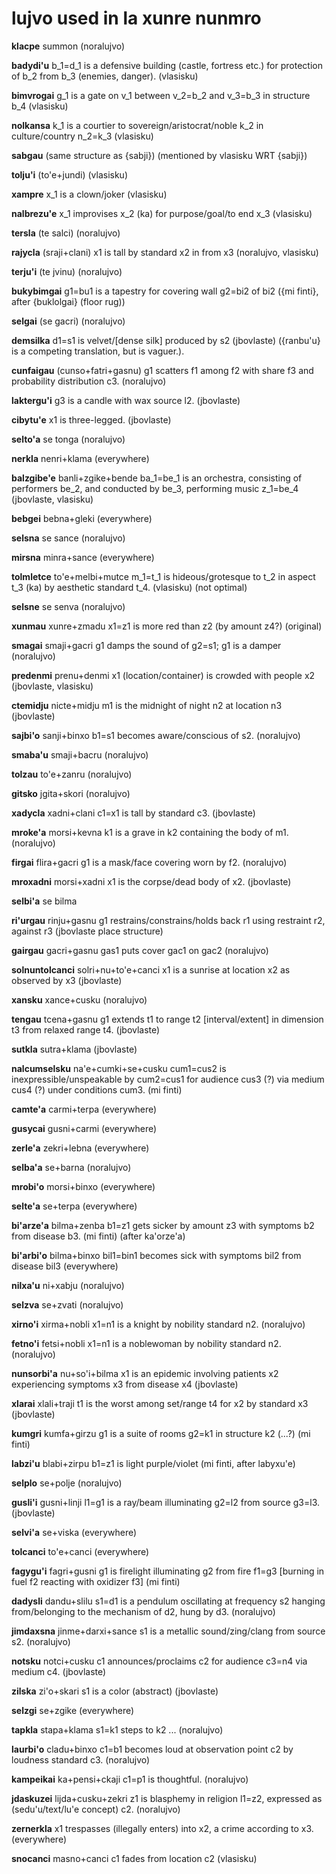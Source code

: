 # lujvo used in la xunre nunmro

**klacpe** summon (noralujvo)

**badydi'u**  b_1=d_1 is a defensive building (castle, fortress etc.)
for protection of b_2 from b_3 (enemies, danger). (vlasisku)

**bimvrogai**  g_1 is a gate on v_1 between v_2=b_2 and v_3=b_3 in
structure b_4 (vlasisku)

**nolkansa**  k_1 is a courtier to sovereign/aristocrat/noble k_2 in
culture/country n_2=k_3 (vlasisku)

**sabgau**  (same structure as {sabji}) (mentioned by vlasisku WRT {sabji})

**tolju'i**   (to'e+jundi) (vlasisku)

**xampre**  x_1 is a clown/joker (vlasisku)

**nalbrezu'e**  x_1 improvises x_2 (ka) for purpose/goal/to end x_3
(vlasisku)

**tersla**  (te salci) (noralujvo)

**rajycla**  (sraji+clani) x1 is tall by standard x2 in from x3
(noralujvo, vlasisku)

**terju'i**  (te jvinu) (noralujvo)

**bukybimgai**  g1=bu1 is a tapestry for covering wall g2=bi2 of bi2
({mi finti}, after {buklolgai} (floor rug))

**selgai**  (se gacri) (noralujvo)

**demsilka**  d1=s1 is velvet/[dense silk] produced by s2
(jbovlaste) ({ranbu'u} is a competing translation, but is vaguer.).

**cunfaigau**  (cunso+fatri+gasnu)  g1 scatters f1 among f2 with share
f3 and probability distribution c3.  (noralujvo)

**laktergu'i**  g3 is a candle with wax source l2. (jbovlaste)

**cibytu'e**  x1 is three-legged. (jbovlaste)

**selto'a**  se tonga (noralujvo)

**nerkla**  nenri+klama (everywhere)

**balzgibe'e**  banli+zgike+bende  ba_1=be_1 is an orchestra, consisting of
performers be_2, and conducted by be_3, performing music z_1=be_4
(jbovlaste, vlasisku)

**bebgei**  bebna+gleki (everywhere)

**selsna**  se sance (noralujvo)

**mirsna**  minra+sance  (everywhere)

**tolmletce**  to'e+melbi+mutce  m_1=t_1 is hideous/grotesque to t_2 in aspect
t_3 (ka) by aesthetic standard t_4.  (vlasisku) (not optimal)

**selsne**  se senva (noralujvo)

**xunmau**  xunre+zmadu  x1=z1 is more red than z2 (by amount z4?) (original)

**smagai**  smaji+gacri  g1 damps the sound of g2=s1; g1 is a damper (noralujvo)

**predenmi**  prenu+denmi  x1 (location/container) is crowded with people x2
(jbovlaste, vlasisku)

**ctemidju**  nicte+midju  m1 is the midnight of night n2 at location n3
(jbovlaste)

**sajbi'o**  sanji+binxo  b1=s1 becomes aware/conscious of s2. (noralujvo)

**smaba'u**  smaji+bacru (noralujvo)

**tolzau**  to'e+zanru (noralujvo)

**gitsko**  jgita+skori (noralujvo)

**xadycla**  xadni+clani  c1=x1 is tall by standard c3. (jbovlaste)

**mroke'a**  morsi+kevna  k1 is a grave in k2 containing the body of m1.
(noralujvo)

**firgai**  flira+gacri  g1 is a mask/face covering worn by f2.
(noralujvo)

**mroxadni**  morsi+xadni  x1 is the corpse/dead body of x2. (jbovlaste)

**selbi'a**  se bilma

**ri'urgau**  rinju+gasnu  g1 restrains/constrains/holds back r1 using
restraint r2, against r3 (jbovlaste place structure)

**gairgau**  gacri+gasnu  gas1 puts cover gac1 on gac2 (noralujvo)

**solnuntolcanci**  solri+nu+to'e+canci  x1 is a sunrise at location x2
as observed by x3 (jbovlaste)

**xansku**  xance+cusku  (noralujvo)

**tengau**  tcena+gasnu  g1 extends t1 to range t2 [interval/extent] in
dimension t3 from relaxed range t4. (jbovlaste)

**sutkla**  sutra+klama (jbovlaste)

**nalcumselsku**  na'e+cumki+se+cusku  cum1=cus2 is inexpressible/unspeakable
by cum2=cus1 for audience cus3 (?) via medium cus4 (?) under conditions
cum3.  (mi finti)

**camte'a**  carmi+terpa  (everywhere)

**gusycai**  gusni+carmi (everywhere)

**zerle'a**  zekri+lebna (everywhere)

**selba'a**  se+barna (noralujvo)

**mrobi'o**  morsi+binxo (everywhere)

**selte'a**  se+terpa (everywhere)

**bi'arze'a**  bilma+zenba  b1=z1 gets sicker by amount z3 with symptoms b2
from disease b3.  (mi finti) (after ka'orze'a)

**bi'arbi'o**  bilma+binxo  bil1=bin1 becomes sick with symptoms bil2 from
disease bil3  (everywhere)

**nilxa'u**  ni+xabju (noralujvo)

**selzva**  se+zvati (noralujvo)

**xirno'i**  xirma+nobli  x1=n1 is a knight by nobility standard n2. (noralujvo)

**fetno'i**  fetsi+nobli  x1=n1 is a noblewoman by nobility standard n2. (noralujvo)

**nunsorbi'a**  nu+so'i+bilma  x1 is an epidemic involving patients x2 experiencing
symptoms x3 from disease x4 (jbovlaste)

**xlarai**  xlali+traji  t1 is the worst among set/range t4 for x2 by standard x3
(jbovlaste)

**kumgri**  kumfa+girzu  g1 is a suite of rooms g2=k1 in structure k2 (...?)
(mi finti)

**labzi'u**  blabi+zirpu  b1=z1 is light purple/violet  (mi finti, after labyxu'e)

**selplo**  se+polje (noralujvo)

**gusli'i**  gusni+linji  l1=g1 is a ray/beam illuminating g2=l2 from source
g3=l3. (jbovlaste)

**selvi'a**  se+viska (everywhere)

**tolcanci**  to'e+canci  (everywhere)

**fagygu'i**  fagri+gusni  g1 is firelight illuminating g2 from fire f1=g3
[burning in fuel f2 reacting with oxidizer f3]  (mi finti)

**dadysli**  dandu+slilu  s1=d1 is a pendulum oscillating at frequency s2
hanging from/belonging to the mechanism of d2, hung by d3. (noralujvo)

**jimdaxsna**  jinme+darxi+sance  s1 is a metallic sound/zing/clang from
source s2.  (noralujvo)

**notsku**  notci+cusku  c1 announces/proclaims c2 for audience c3=n4
via medium c4. (jbovlaste)

**zilska**  zi'o+skari  s1 is a color (abstract)  (jbovlaste)

**selzgi**  se+zgike (everywhere)

**tapkla**  stapa+klama  s1=k1 steps to k2 ... (noralujvo)

**laurbi'o**  cladu+binxo  c1=b1 becomes loud at observation point c2 by
loudness standard c3.  (noralujvo)

**kampeikai**  ka+pensi+ckaji  c1=p1 is thoughtful. (noralujvo)

**jdaskuzei**  lijda+cusku+zekri  z1 is blasphemy in religion l1=z2,
expressed as (sedu'u/text/lu'e concept) c2.  (noralujvo)

**zernerkla**  x1 trespasses (illegally enters) into x2, a crime
according to x3.  (everywhere)

**snocanci**  masno+canci  c1 fades from location c2 (vlasisku)
